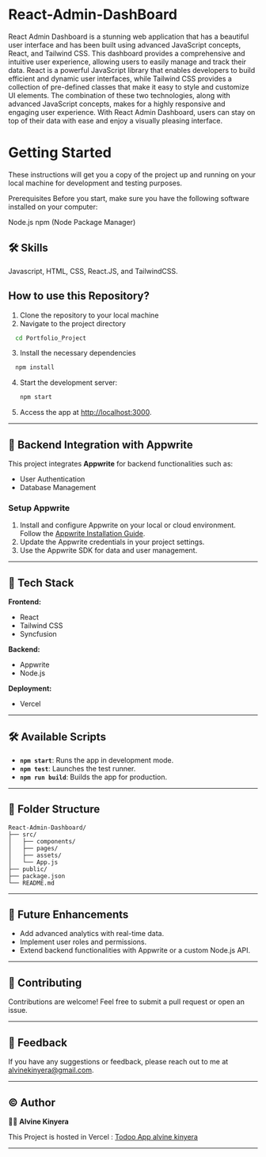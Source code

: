 # React-Admin-DashBoard

React Admin Dashboard is a stunning web application that has a beautiful user interface and has been built using advanced JavaScript concepts, React, and Tailwind CSS. This dashboard provides a comprehensive and intuitive user experience, allowing users to easily manage and track their data. React is a powerful JavaScript library that enables developers to build efficient and dynamic user interfaces, while Tailwind CSS provides a collection of pre-defined classes that make it easy to style and customize UI elements. The combination of these two technologies, along with advanced JavaScript concepts, makes for a highly responsive and engaging user experience. With React Admin Dashboard, users can stay on top of their data with ease and enjoy a visually pleasing interface.



# Getting Started
These instructions will get you a copy of the project up and running on your local machine for development and testing purposes.

Prerequisites
Before you start, make sure you have the following software installed on your computer:

Node.js
npm (Node Package Manager)


## 🛠 Skills
Javascript, HTML, CSS, React.JS, and TailwindCSS.


## How to use this Repository?

1. Clone the repository to your local machine
2. Navigate to the project directory

```bash
  cd Portfolio_Project
```
3. Install the necessary dependencies
```bash
  npm install
```

4. Start the development server:  
   ```bash  
   npm start  
   ```  

5. Access the app at [http://localhost:3000](http://localhost:3000).

---

## 🔗 **Backend Integration with Appwrite**  
This project integrates **Appwrite** for backend functionalities such as:  
- User Authentication  
- Database Management  

### **Setup Appwrite**  
1. Install and configure Appwrite on your local or cloud environment. Follow the [Appwrite Installation Guide](https://appwrite.io/docs/installation).  
2. Update the Appwrite credentials in your project settings.  
3. Use the Appwrite SDK for data and user management.  

---

## 🔧 **Tech Stack**  
**Frontend:**  
- React  
- Tailwind CSS  
- Syncfusion  

**Backend:**  
- Appwrite  
- Node.js  

**Deployment:**  
- Vercel  

---

## 🛠️ **Available Scripts**  
- **`npm start`**: Runs the app in development mode.  
- **`npm test`**: Launches the test runner.  
- **`npm run build`**: Builds the app for production.  

---

## 📂 **Folder Structure**  
```
React-Admin-Dashboard/
├── src/
│   ├── components/
│   ├── pages/
│   ├── assets/
│   └── App.js
├── public/
├── package.json
└── README.md
```

---

## 🌟 **Future Enhancements**  
- Add advanced analytics with real-time data.  
- Implement user roles and permissions.  
- Extend backend functionalities with Appwrite or a custom Node.js API.  

---

## 🤝 **Contributing**  
Contributions are welcome! Feel free to submit a pull request or open an issue.

---

## 💌 **Feedback**  
If you have any suggestions or feedback, please reach out to me at [alvinekinyera@gmail.com](mailto:alvinekinyera@gmail.com).

---

## © **Author**  
👨‍💻 **Alvine Kinyera**  

This Project is hosted in Vercel : [Todoo App alvine kinyera](https://portfolio-project-ajkx.vercel.app/) 

---
